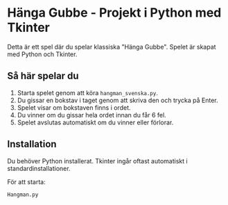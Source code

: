 # Hänga Gubbe - Projekt i Python med Tkinter

Detta är ett spel där du spelar klassiska "Hänga Gubbe". Spelet är skapat med Python och Tkinter.

## Så här spelar du

1. Starta spelet genom att köra `hangman_svenska.py`.
2. Du gissar en bokstav i taget genom att skriva den och trycka på Enter.
3. Spelet visar om bokstaven finns i ordet.
4. Du vinner om du gissar hela ordet innan du får 6 fel.
5. Spelet avslutas automatiskt om du vinner eller förlorar.

## Installation

Du behöver Python installerat. Tkinter ingår oftast automatiskt i standardinstallationer.

För att starta:
```bash
Hangman.py

